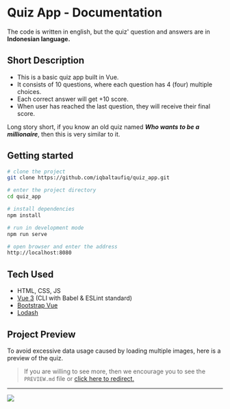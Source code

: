 # Quiz App - Documentation
The code is written in english, but the quiz' question and answers are in **Indonesian language.**


## Short Description
- This is a basic quiz app built in Vue.
- It consists of 10 questions, where each question has 4 (four) multiple choices.
- Each correct answer will get +10 score.
- When user has reached the last question, they will receive their final score.

Long story short, if you know an old quiz named **_Who wants to be a millionaire_**, then this is very similar to it.

## Getting started
```bash
# clone the project
git clone https://github.com/iqbaltaufiq/quiz_app.git

# enter the project directory
cd quiz_app

# install dependencies
npm install

# run in development mode
npm run serve

# open browser and enter the address
http://localhost:8080
```

## Tech Used
- HTML, CSS, JS
- [Vue 3](https://vuejs.org) (CLI with Babel & ESLint standard)
- [Bootstrap Vue](https://bootstrap-vue.org/)
- [Lodash](https://lodash.com/)

## Project Preview
To avoid excessive data usage caused by loading multiple images, here is a preview of the quiz.
> If you are willing to see more, then we encourage you to see the ```PREVIEW.md``` file or [click here to redirect.](https://github.com/iqbaltaufiq/quiz_app/blob/master/PREVIEW.md)
---
![](https://i.imgur.com/NebVK27.png)
